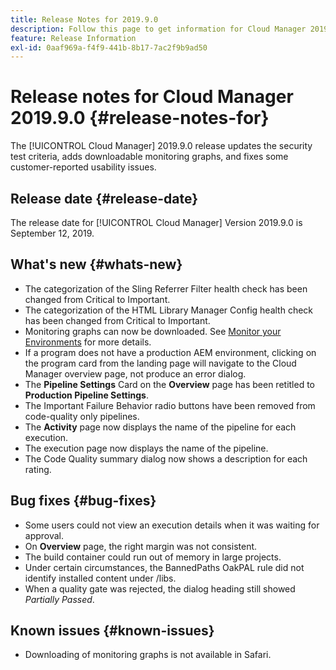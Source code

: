 ```yaml
---
title: Release Notes for 2019.9.0
description: Follow this page to get information for Cloud Manager 2019.9.0.
feature: Release Information
exl-id: 0aaf969a-f4f9-441b-8b17-7ac2f9b9ad50
---
```

# Release notes for Cloud Manager 2019.9.0 {#release-notes-for}

The [!UICONTROL Cloud Manager] 2019.9.0 release updates the security test criteria, adds downloadable monitoring graphs, and fixes some customer-reported usability issues.

## Release date {#release-date}

The release date for [!UICONTROL Cloud Manager] Version 2019.9.0 is September 12, 2019.

## What's new {#whats-new}

* The categorization of the Sling Referrer Filter health check has been changed from Critical to Important.
* The categorization of the HTML Library Manager Config health check has been changed from Critical to Important.
* Monitoring graphs can now be downloaded. See [Monitor your Environments](/help/using/monitoring-environments.md) for more details.
* If a program does not have a production AEM environment, clicking on the program card from the landing page will navigate to the Cloud Manager overview page, not produce an error dialog.
* The **Pipeline Settings** Card on the **Overview** page has been retitled to **Production Pipeline Settings**.
* The Important Failure Behavior radio buttons have been removed from code-quality only pipelines.
* The **Activity** page now displays the name of the pipeline for each execution.
* The execution page now displays the name of the pipeline.
* The Code Quality summary dialog now shows a description for each rating.

## Bug fixes {#bug-fixes}

* Some users could not view an execution details when it was waiting for approval.
* On **Overview** page, the right margin was not consistent.
* The build container could run out of memory in large projects.
* Under certain circumstances, the BannedPaths OakPAL rule did not identify installed content under /libs.
* When a quality gate was rejected, the dialog heading still showed *Partially Passed*.

## Known issues {#known-issues}

* Downloading of monitoring graphs is not available in Safari.
